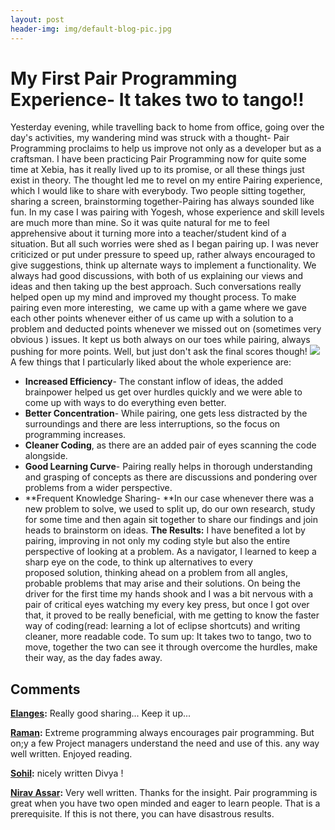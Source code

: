 ```yaml
---
layout: post
header-img: img/default-blog-pic.jpg
---
```


# My First Pair Programming Experience- It takes two to tango!!

Yesterday evening, while travelling back to home from office, going over the day's activities, my wandering mind was struck with a thought- Pair Programming proclaims to help us improve not only as a developer but as a craftsman. I have been practicing Pair Programming now for quite some time at Xebia, has it really lived up to its promise, or all these things just exist in theory. The thought led me to revel on my entire Pairing experience, which I would like to share with everybody. Two people sitting together, sharing a screen, brainstorming together-Pairing has always sounded like fun.  In my case I was pairing with Yogesh, whose experience and skill levels are much more than mine. So it was quite natural for me to feel apprehensive about it turning more into a teacher/student kind of a situation. But all such worries were shed as I began pairing up. I was never criticized or put under pressure to speed up, rather always encouraged to give suggestions, think up alternate ways to implement a functionality. We always had good discussions, with both of us explaining our views and ideas and then taking up the best approach. Such conversations really helped open up my mind and improved my thought process. To make pairing even more interesting,  we came up with a game where we gave each other points whenever either of us came up with a solution to a problem and deducted points whenever we missed out on (sometimes very obvious ) issues. It kept us both always on our toes while pairing, always pushing for more points. Well, but just don't ask the final scores though! ![](/wp-content/uploads/2011/01/pairon-300x172.jpg) A few things that I particularly liked about the whole experience are: 

  * **Increased Efficiency**\- The constant inflow of ideas, the added brainpower helped us get over hurdles quickly and we were able to come up with ways to do everything even better.
  * **Better Concentration**\- While pairing, one gets less distracted by the surroundings and there are less interruptions, so the focus on programming increases.
  * **Cleaner Coding**, as there are an added pair of eyes scanning the code alongside.
  * **Good Learning Curve**\- Pairing really helps in thorough understanding and grasping of concepts as there are discussions and pondering over problems from a wider perspective.
  * **Frequent Knowledge Sharing- **In our case whenever there was a new problem to solve, we used to split up, do our own research, study for some time and then again sit together to share our findings and join heads to brainstorm on ideas.
**The Results:** I have benefited a lot by pairing, improving in not only my coding style but also the entire perspective of looking at a problem. As a navigator, I learned to keep a sharp eye on the code, to think up alternatives to every proposed solution, thinking ahead on a problem from all angles, probable problems that may arise and their solutions. On being the driver for the first time my hands shook and I was a bit nervous with a pair of critical eyes watching my every key press, but once I got over that, it proved to be really beneficial, with me getting to know the faster way of coding(read: learning a lot of eclipse shortcuts) and writing cleaner, more readable code. To sum up: It takes two to tango, two to move, together the two can see it through overcome the hurdles, make their way, as the day fades away.

## Comments

**[Elanges](#4858 "2011-01-11 12:16:25"):** Really good sharing... Keep it up...

**[Raman](#4684 "2011-01-03 14:00:26"):** Extreme programming always encourages pair programming. But on;y a few Project managers understand the need and use of this. any way well written. Enjoyed reading.

**[Sohil](#4678 "2011-01-03 09:50:04"):** nicely written Divya !

**[Nirav Assar](#4717 "2011-01-05 21:02:50"):** Very well written. Thanks for the insight. Pair programming is great when you have two open minded and eager to learn people. That is a prerequisite. If this is not there, you can have disastrous results.

